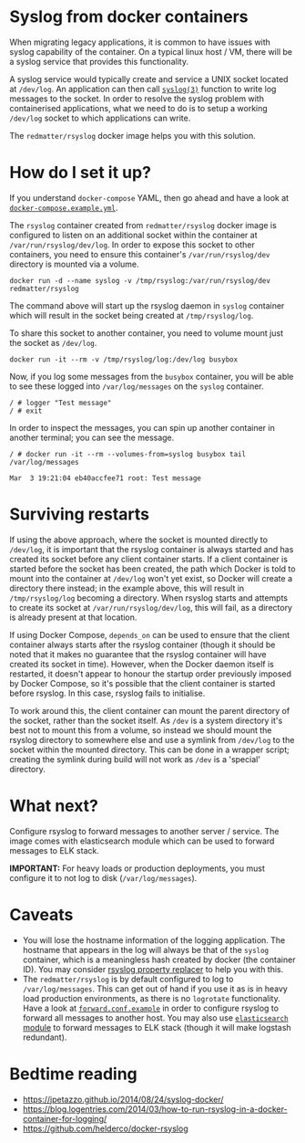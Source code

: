 # Syslog from docker containers

When migrating legacy applications, it is common to have issues with syslog capability of the container. On a typical linux host / VM, there will be a syslog service that provides this functionality.

A syslog service would typically create and service a UNIX socket located at `/dev/log`. An application can then call [`syslog(3)`](http://linux.die.net/man/3/syslog) function to write log messages to the socket. In order to resolve the syslog problem with containerised applications, what we need to do is to setup a working `/dev/log` socket to which applications can write.

The `redmatter/rsyslog` docker image helps you with this solution.

# How do I set it up?

If you understand `docker-compose` YAML, then go ahead and have a look at [`docker-compose.example.yml`](docker-compose.example.yml).

The `rsyslog` container created from `redmatter/rsyslog` docker image is configured to listen on an additional socket within the container at `/var/run/rsyslog/dev/log`.  In order to expose this socket to other containers, you need to ensure this container's `/var/run/rsyslog/dev` directory is mounted via a volume.

    docker run -d --name syslog -v /tmp/rsyslog:/var/run/rsyslog/dev redmatter/rsyslog

The command above will start up the rsyslog daemon in `syslog` container which will result in the socket being created at `/tmp/rsyslog/log`.

To share this socket to another container, you need to volume mount just the socket as `/dev/log`.

    docker run -it --rm -v /tmp/rsyslog/log:/dev/log busybox

Now, if you log some messages from the `busybox` container, you will be able to see these logged into `/var/log/messages` on the `syslog` container.

    / # logger "Test message"
    / # exit

In order to inspect the messages, you can spin up another container in another terminal; you can see the message.
    
    / # docker run -it --rm --volumes-from=syslog busybox tail /var/log/messages
    
    Mar  3 19:21:04 eb40accfee71 root: Test message

# Surviving restarts

If using the above approach, where the socket is mounted directly to `/dev/log`, it is important that the rsyslog container is always started and has created its socket before any client container starts.
If a client container is started before the socket has been created, the path which Docker is told to mount into the container at `/dev/log` won't yet exist, so Docker will create a directory there instead; in the example above, this will result in `/tmp/rsyslog/log` becoming a directory.  When rsyslog starts and attempts to create its socket at `/var/run/rsyslog/dev/log`, this will fail, as a directory is already present at that location.

If using Docker Compose, `depends_on` can be used to ensure that the client container always starts after the rsyslog container (though it should be noted that it makes no guarantee that the rsyslog container will have created its socket in time).  However, when the Docker daemon itself is restarted, it doesn't appear to honour the startup order previously imposed by Docker Compose, so it's possible that the client container is started before rsyslog.  In this case, rsyslog fails to initialise.

To work around this, the client container can mount the parent directory of the socket, rather than the socket itself.  As `/dev` is a system directory it's best not to mount this from a volume, so instead we should mount the rsyslog directory to somewhere else and use a symlink from `/dev/log` to the socket within the mounted directory.  This can be done in a wrapper script; creating the symlink during build will not work as `/dev` is a 'special' directory. 

# What next?

Configure rsyslog to forward messages to another server / service. The image comes with elasticsearch module which can be used to forward messages to ELK stack.

**IMPORTANT:** For heavy loads or production deployments, you must configure it to not log to disk (`/var/log/messages`).

# Caveats

 - You will lose the hostname information of the logging application. The hostname that appears in the log will always be that of the `syslog` container, which is a meaningless hash created by docker (the container ID). You may consider [rsyslog property replacer](http://www.rsyslog.com/doc/v8-stable/configuration/property_replacer.html) to help you with this.
 - The `redmatter/rsyslog` is by default configured to log to `/var/log/messages`. This can get out of hand if you use it as is in heavy load production environments, as there is no `logrotate` functionality. Have a look at [`forward.conf.example`](forward.conf.example) in order to configure rsyslog to forward all messages to another host. You may also use [`elasticsearch` module](http://www.rsyslog.com/doc/v8-stable/configuration/modules/omelasticsearch.html) to forward messages to ELK stack (though it will make logstash redundant).

# Bedtime reading

 - https://jpetazzo.github.io/2014/08/24/syslog-docker/
 - https://blog.logentries.com/2014/03/how-to-run-rsyslog-in-a-docker-container-for-logging/
 - https://github.com/helderco/docker-rsyslog
